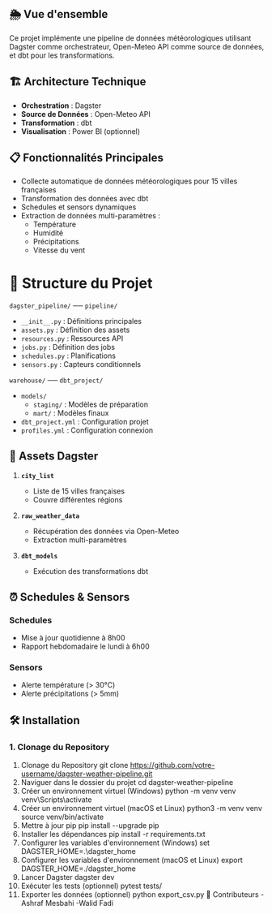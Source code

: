 
## 🌦️ Vue d'ensemble
Ce projet implémente une pipeline de données météorologiques utilisant Dagster comme orchestrateur, Open-Meteo API comme source de données, et dbt pour les transformations.

## 🏗️ Architecture Technique
- **Orchestration** : Dagster
- **Source de Données** : Open-Meteo API
- **Transformation** : dbt
- **Visualisation** : Power BI (optionnel)

## 📋 Fonctionnalités Principales

- Collecte automatique de données météorologiques pour 15 villes françaises
- Transformation des données avec dbt
- Schedules et sensors dynamiques
- Extraction de données multi-paramètres :
  * Température
  * Humidité
  * Précipitations
  * Vitesse du vent

# 📂 Structure du Projet

`dagster_pipeline/` ── `pipeline/` 
- `__init__.py` : Définitions principales
- `assets.py` : Définition des assets
- `resources.py` : Ressources API
- `jobs.py` : Définition des jobs 
- `schedules.py` : Planifications
- `sensors.py` : Capteurs conditionnels

`warehouse/` ── `dbt_project/`
- `models/`
  - `staging/` : Modèles de préparation
  - `mart/` : Modèles finaux
- `dbt_project.yml` : Configuration projet
- `profiles.yml` : Configuration connexion

## 🚀 Assets Dagster

1. **`city_list`**
   - Liste de 15 villes françaises
   - Couvre différentes régions

2. **`raw_weather_data`**
   - Récupération des données via Open-Meteo
   - Extraction multi-paramètres

3. **`dbt_models`**
   - Exécution des transformations dbt

## ⏰ Schedules & Sensors

### Schedules
- Mise à jour quotidienne à 8h00
- Rapport hebdomadaire le lundi à 6h00

### Sensors
- Alerte température (> 30°C)
- Alerte précipitations (> 5mm)


## 🛠 Installation

### 1. Clonage du Repository
1. Clonage du Repository
git clone https://github.com/votre-username/dagster-weather-pipeline.git
2. Naviguer dans le dossier du projet
cd dagster-weather-pipeline
3. Créer un environnement virtuel (Windows)
python -m venv venv
venv\Scripts\activate
3. Créer un environnement virtuel (macOS et Linux)
python3 -m venv venv
source venv/bin/activate
4. Mettre à jour pip
pip install --upgrade pip
5. Installer les dépendances
pip install -r requirements.txt
6. Configurer les variables d'environnement (Windows)
set DAGSTER_HOME=.\dagster_home
6. Configurer les variables d'environnement (macOS et Linux)
export DAGSTER_HOME=./dagster_home
7. Lancer Dagster
dagster dev
8. Exécuter les tests (optionnel)
pytest tests/
9. Exporter les données (optionnel)
python export_csv.py
👥 Contributeurs
-Ashraf Mesbahi
-Walid Fadi
